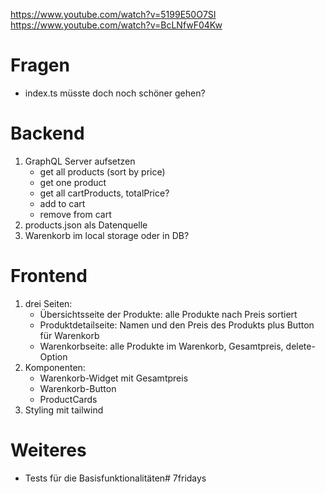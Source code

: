 https://www.youtube.com/watch?v=5199E50O7SI
https://www.youtube.com/watch?v=BcLNfwF04Kw

# Fragen
- index.ts müsste doch noch schöner gehen?

# Backend
1. GraphQL Server aufsetzen
    - get all products (sort by price)
    - get one product
    - get all cartProducts, totalPrice?
    - add to cart
    - remove from cart
2. products.json als Datenquelle
3. Warenkorb im local storage oder in DB?

# Frontend
1. drei Seiten: 
    - Übersichtsseite der Produkte: alle Produkte nach Preis sortiert 
    - Produktdetailseite: Namen und den Preis des Produkts plus Button für Warenkorb
    - Warenkorbseite: alle Produkte im Warenkorb, Gesamtpreis, delete-Option
2. Komponenten:
    - Warenkorb-Widget mit Gesamtpreis
    - Warenkorb-Button
    - ProductCards
3. Styling mit tailwind

# Weiteres
- Tests für die Basisfunktionalitäten#   7 f r i d a y s  
 